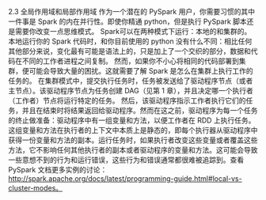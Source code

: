 
2.3 全局作用域和局部作用域
作为一个潜在的 PySpark 用户，你需要习惯的其中一件事是 Spark 的内在并行性。即使你精通 python，但是执行 PySpark 脚本还是需要你改变一点思维模式。
Spark可以在两种模式下运行：本地的和集群的。本地运行你的 Spark 代码时，和你目前使用的 python 没有什么不同：相比任何其他部分来说，变化最有可能是语法上的，只是加上了一个交织的部分，数据和代码在不同的工作者进程之间复制。
然而，如果你不小心将相同的代码部署到集群，便可能会导致大量的困扰。这就需要了解 Spark 是怎么在集群上执行工作的任务的。
在集群模式中，提交执行任务时，任务被发送给了驱动程序节点（或者主节点）。该驱动程序节点为任务创建 DAG（见第 1 章），并且决定哪一个执行者（工作者）节点将运行特定的任务。
然后，该驱动程序指示工作者执行它们的任务，并且在结束时将结果返回给驱动程序。然而在这之前，驱动程序为每一个任务的终止做准备：驱动程序中有一组变量和方法，以便工作者在 RDD 上执行任务。
这组变量和方法在执行者的上下文中本质上是静态的，即每个执行器从驱动程序中获得一份变量和方法的副本。运行任务时，如果执行者改变这些变量或者覆盖这些方法，它不影响任何其他执行者的副本或者驱动程序的变量和方法。这可能会导致一些意想不到的行为和运行错误，这些行为和错误通常都很难被追踪到。查看 PySpark 文档更多实例的讨论：http://spark.apache.org/docs/latest/programming-guide.html#local-vs-cluster-modes。
